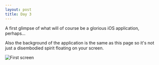 ```yaml
---
layout: post
title: Day 3
---
```


A first glimpse of what will of course be a glorious iOS application, perhaps…

Also the background of the application is the same as this page so it's not just a disembodied spirit floating on your screen.

![First screen](http://cdn.www.artsoftheinsane.com/first_screen.jpeg)
